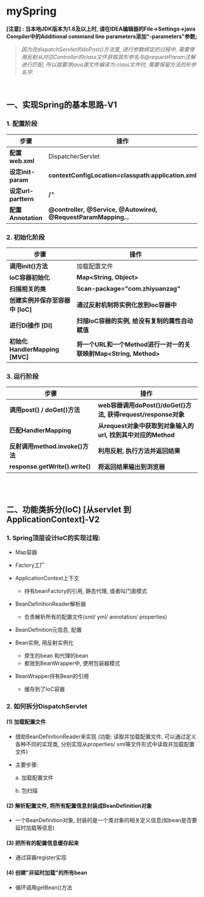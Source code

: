 # mySpring 



**[注意] : 当本地JDK版本为1.8及以上时, 请在IDEA编辑器的File->Settings->java Compiler中的Additional command line parameters添加"-parameters"参数;**

>  *因为在dispatchServlet的doPost()方法里, 进行参数绑定的过程中, 需要使用反射从对应Controller的class文件获取其形参名与@requestParam注解进行匹配, 所以就要求java源文件编译为.class文件时, 需要保留方法的形参名字*.

<br/>

## 一、实现Spring的基本思路-V1



### 1. 配置阶段
| 步骤        | 操作                                          |
| -------------------- | ------------------------------------------------------------ |
| **配置web.xml**      | DispatcherServlet                                            |
| **设定init-param**   | **contextConfigLocation=classpath:application.xml**          |
| **设定url-parttern** | **/***                                                       |
| **配置Annotation**   | **@controller, @Service, @Autowired, @RequestParamMapping...** |



### 2. 初始化阶段
| 步骤        | 操作                                          |
| -------------------- | ------------------------------------------------------------ |
| **调用init()方法**               | 加载配置文件                                                 |
| **IoC容器初始化**                | **Map<String, Object>**                                      |
| **扫描相关的类**                 | **Scan-package="com.zhiyuanzag"**                            |
| **创建实例并保存至容器中 [IoC]** | **通过反射机制将实例化放到Ioc容器中**                        |
| **进行DI操作 [DI]**              | **扫描IoC容器的实例, 给没有复制的属性自动赋值**              |
| **初始化HandlerMapping [MVC]**   | **将一个URL和一个Method进行一对一的关联映射Map<String, Method>** |



### 3. 运行阶段
| 步骤        | 操作                                          |
| -------------------- | ------------------------------------------------------------ |
| **调用post() / doGet()方法**    | **web容器调用doPost()/doGet()方法, 获得request/response对象** |
| **匹配HandlerMapping**          | **从request对象中获取到对象输入的url, 找到其中对应的Method** |
| **反射调用method.invoke()方法** | **利用反射, 执行方法并返回结果**                             |
| **response.getWrite().write()** | **将返回结果输出到浏览器**                                 |

<br/>

<br/>

##  二、功能类拆分(IoC) [从servlet 到ApplicationContext]-V2  

### 1. Spring顶层设计IoC的实现过程:

* Map容器

* Factory工厂

* ApplicationContext上下文

  * 持有beanFactory的引用, 静态代理, 或者叫门面模式

* BeanDefinitionReader解析器

  * 负责解析所有的配置文件(xml/ yml/ annotation/ properties)

* BeanDefinition元信息, 配置

* Bean实例, 用反射实例化

  * 原生的bean 和代理的bean
  * 都放到BeanWrapper中, 使用包装器模式

* BeanWrapper持有Bean的引用

  * 缓存到了IoC容器

    


### 2. 如何拆分DispatchServlet

#### (1) 加载配置文件

* 借助BeanDefinitionReader来实现 (功能: 读取并加载配置文件, 可以通过定义各种不同的实现类, 分别实现从properties/ xml等文件形式中读取并加载配置文件)

* 主要步骤:

  a. 加载配置文件

  b. 包扫描  

  

####  (2) 解析配置文件, 将所有配置信息封装成BeanDefinition对象

* 一个BeanDefinition对象, 封装的是一个类对象的相关定义信息(如bean是否要延时加载等信息)  

  

#### (3) 把所有的配置信息缓存起来

* 通过容器register实现  

  

#### (4) 创建"非延时加载"的所有bean

* 循环调用getBean()方法

